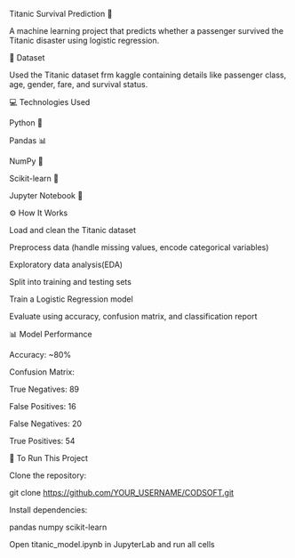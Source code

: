 Titanic Survival Prediction 🚢

A machine learning project that predicts whether a passenger survived the Titanic disaster using logistic regression.

📁 Dataset

Used the Titanic dataset frm kaggle containing details like passenger class, age, gender, fare, and survival status.

💻 Technologies Used

Python 🐍

Pandas 📊

NumPy 🔢

Scikit-learn 🤖

Jupyter Notebook 📓

⚙️ How It Works

Load and clean the Titanic dataset

Preprocess data (handle missing values, encode categorical variables)

Exploratory data analysis(EDA)

Split into training and testing sets

Train a Logistic Regression model

Evaluate using accuracy, confusion matrix, and classification report

📊 Model Performance

Accuracy: ~80%

Confusion Matrix:

True Negatives: 89

False Positives: 16

False Negatives: 20

True Positives: 54

🚀 To Run This Project

Clone the repository:

git clone https://github.com/YOUR_USERNAME/CODSOFT.git

Install dependencies:

pandas
numpy
scikit-learn


Open titanic_model.ipynb in JupyterLab and run all cells
